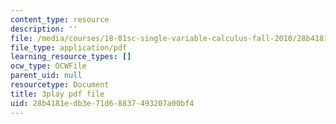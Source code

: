 ```yaml
---
content_type: resource
description: ''
file: /media/courses/18-01sc-single-variable-calculus-fall-2010/28b4181edb3e71d68837493207a00bf4_7EKztFcTiUU.pdf
file_type: application/pdf
learning_resource_types: []
ocw_type: OCWFile
parent_uid: null
resourcetype: Document
title: 3play pdf file
uid: 28b4181e-db3e-71d6-8837-493207a00bf4
---
```

